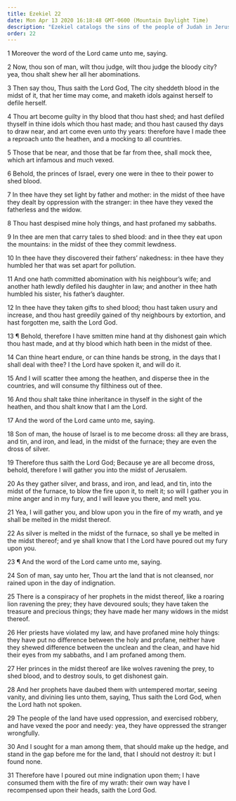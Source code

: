 ```yaml
---
title: Ezekiel 22
date: Mon Apr 13 2020 16:18:48 GMT-0600 (Mountain Daylight Time)
description: "Ezekiel catalogs the sins of the people of Judah in Jerusalem—They will be scattered and destroyed for their iniquities."
order: 22
---
```


1 Moreover the word of the Lord came unto me, saying.

2 Now, thou son of man, wilt thou judge, wilt thou judge the bloody city? yea, thou shalt shew her all her abominations.

3 Then say thou, Thus saith the Lord God, The city sheddeth blood in the midst of it, that her time may come, and maketh idols against herself to defile herself.

4 Thou art become guilty in thy blood that thou hast shed; and hast defiled thyself in thine idols which thou hast made; and thou hast caused thy days to draw near, and art come even unto thy years: therefore have I made thee a reproach unto the heathen, and a mocking to all countries.

5 Those that be near, and those that be far from thee, shall mock thee, which art infamous and much vexed.

6 Behold, the princes of Israel, every one were in thee to their power to shed blood.

7 In thee have they set light by father and mother: in the midst of thee have they dealt by oppression with the stranger: in thee have they vexed the fatherless and the widow.

8 Thou hast despised mine holy things, and hast profaned my sabbaths.

9 In thee are men that carry tales to shed blood: and in thee they eat upon the mountains: in the midst of thee they commit lewdness.

10 In thee have they discovered their fathers’ nakedness: in thee have they humbled her that was set apart for pollution.

11 And one hath committed abomination with his neighbour’s wife; and another hath lewdly defiled his daughter in law; and another in thee hath humbled his sister, his father’s daughter.

12 In thee have they taken gifts to shed blood; thou hast taken usury and increase, and thou hast greedily gained of thy neighbours by extortion, and hast forgotten me, saith the Lord God.

13 ¶ Behold, therefore I have smitten mine hand at thy dishonest gain which thou hast made, and at thy blood which hath been in the midst of thee.

14 Can thine heart endure, or can thine hands be strong, in the days that I shall deal with thee? I the Lord have spoken it, and will do it.

15 And I will scatter thee among the heathen, and disperse thee in the countries, and will consume thy filthiness out of thee.

16 And thou shalt take thine inheritance in thyself in the sight of the heathen, and thou shalt know that I am the Lord.

17 And the word of the Lord came unto me, saying.

18 Son of man, the house of Israel is to me become dross: all they are brass, and tin, and iron, and lead, in the midst of the furnace; they are even the dross of silver.

19 Therefore thus saith the Lord God; Because ye are all become dross, behold, therefore I will gather you into the midst of Jerusalem.

20 As they gather silver, and brass, and iron, and lead, and tin, into the midst of the furnace, to blow the fire upon it, to melt it; so will I gather you in mine anger and in my fury, and I will leave you there, and melt you.

21 Yea, I will gather you, and blow upon you in the fire of my wrath, and ye shall be melted in the midst thereof.

22 As silver is melted in the midst of the furnace, so shall ye be melted in the midst thereof; and ye shall know that I the Lord have poured out my fury upon you.

23 ¶ And the word of the Lord came unto me, saying.

24 Son of man, say unto her, Thou art the land that is not cleansed, nor rained upon in the day of indignation.

25 There is a conspiracy of her prophets in the midst thereof, like a roaring lion ravening the prey; they have devoured souls; they have taken the treasure and precious things; they have made her many widows in the midst thereof.

26 Her priests have violated my law, and have profaned mine holy things: they have put no difference between the holy and profane, neither have they shewed difference between the unclean and the clean, and have hid their eyes from my sabbaths, and I am profaned among them.

27 Her princes in the midst thereof are like wolves ravening the prey, to shed blood, and to destroy souls, to get dishonest gain.

28 And her prophets have daubed them with untempered mortar, seeing vanity, and divining lies unto them, saying, Thus saith the Lord God, when the Lord hath not spoken.

29 The people of the land have used oppression, and exercised robbery, and have vexed the poor and needy: yea, they have oppressed the stranger wrongfully.

30 And I sought for a man among them, that should make up the hedge, and stand in the gap before me for the land, that I should not destroy it: but I found none.

31 Therefore have I poured out mine indignation upon them; I have consumed them with the fire of my wrath: their own way have I recompensed upon their heads, saith the Lord God.
